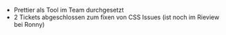 - Prettier als Tool im Team durchgesetzt
- 2 Tickets abgeschlossen zum fixen von CSS Issues (ist noch im Rieview bei Ronny)